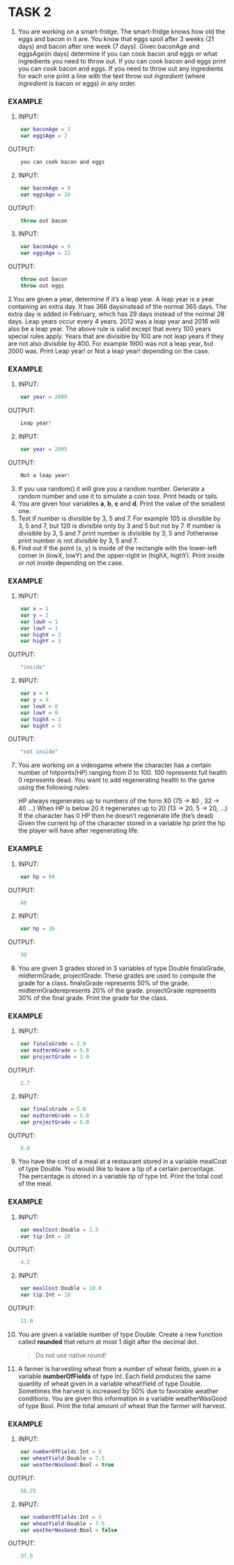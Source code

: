 # TASK 2
1. You are working on a smart-fridge. The smart-fridge knows how old the eggs and bacon in it are.
You know that eggs spoil after 3 weeks (21 days) and bacon after one week (7 days).
Given baconAge and eggsAge(in days) determine if you can cook bacon and eggs or what ingredients you need to throw out.
If you can cook bacon and eggs print you can cook bacon and eggs.
If you need to throw out any ingredients for each one print a line with the text throw out _ingredient_ (where _ingredient_ is bacon or eggs) in any order.

### EXAMPLE
1. INPUT:
```swift
	var baconAge = 3
	var eggsAge = 2
```
OUTPUT:
```swift
	you can cook bacon and eggs
```
2. INPUT:
```swift
	var baconAge = 9
	var eggsAge = 20
```
OUTPUT:
```swift
	throw out bacon
```
3. INPUT:
```swift
	var baconAge = 9
	var eggsAge = 23
```
OUTPUT:
```swift
	throw out bacon  
	throw out eggs
```

2.You are given a year, determine if it’s a leap year. A leap year is a year containing an extra day. It has 366 daysinstead of the normal 365 days.
	The extra day is added in February, which has 29 days instead of the normal 28 days. Leap years 	occur every 4 years. 2012 was a leap year and 2016 will also be a leap year.
	The above rule is valid except that every 100 years special rules apply. Years that are divisible by 100 are not leap years if they are not also divisible by 400.
	For example 1900 was not a leap year, but 2000 was. Print Leap year! or Not a leap year! depending on the case.
### EXAMPLE
1. INPUT:
```swift
	var year = 2000
```
OUTPUT:
```swift
	Leap year!
```
2. INPUT:
```swift
	var year = 2005
```
OUTPUT:
```swift
	Not a leap year!
```

3. If you use random() it will give you a random number. Generate a random number and use it to simulate a coin toss. Print heads or tails.
4. You are given four variables __a__, __b__, __c__ and __d__. Print the value of the smallest one.
5. Test if number is divisible by 3, 5 and 7. For example 105 is divisible by 3, 5 and 7, but 120 is divisible only by 3 and 5 but not by 7.
	If number is divisible by 3, 5 and 7 print number is divisible by 3, 5 and 7otherwise print number is not divisible by 3, 5 and 7.
6. Find out if the point (x, y) is inside of the rectangle with the lower-left corner in (lowX, lowY) and the upper-right in (highX, highY).
    Print inside or not inside depending on the case.

### EXAMPLE
1. INPUT:
```swift
	var x = 1
	var y = 2
	var lowX = 1
	var lowY = 1
	var highX = 3
	var highY = 3
```
OUTPUT:
```swift
	"inside"
```
2. INPUT:
```swift
	var x = 4
	var y = 4
	var lowX = 0
	var lowY = 0
	var highX = 3
	var highY = 5
```
OUTPUT:
```swift
	"not inside"
```

7. You are working on a videogame where the character has a certain number of hitpoints(HP) ranging from 0 to 100.
	100 represents full health
	0 represents dead.
	You want to add regenerating health to the game using the following rules:
	
	HP always regenerates up to numbers of the form X0 (75 -> 80 , 32 -> 40 …)
	When HP is below 20 it regenerates up to 20 (13 -> 20, 5 -> 20, …)
	If the character has 0 HP then he doesn’t regenerate life (he’s dead)
	Given the current hp of the character stored in a variable hp print the hp the player will have after regenerating life.

### EXAMPLE
1. INPUT:
```swift
	var hp = 60
```
OUTPUT:
```swift
	60
```
2. INPUT:
```swift
	var hp = 26
```
OUTPUT:
```swift
	30
```

8. You are given 3 grades stored in 3 variables of type Double finalsGrade, midtermGrade, projectGrade.
	These grades are used to compute the grade for a class. finalsGrade represents 50% of the grade.
	midtermGraderepresents 20% of the grade. projectGrade represents 30% of the final grade.
	Print the grade for the class.

### EXAMPLE
1. INPUT:
```swift
	var finalsGrade = 2.0
	var midtermGrade = 5.0
	var projectGrade = 3.0
```
OUTPUT:
```swift
	2.7
```
2. INPUT:
```swift
	var finalsGrade = 5.0
	var midtermGrade = 5.0
	var projectGrade = 5.0
```
OUTPUT:
```swift
	5.0
```

9. You have the cost of a meal at a restaurant stored in a variable mealCost of type Double.
	You would like to leave a tip of a certain percentage. The percentage is stored in a variable tip of type Int.
	Print the total cost of the meal.

### EXAMPLE
1. INPUT:
```swift
	var mealCost:Double = 3.5
	var tip:Int = 20
```
OUTPUT:
```swift
	4.2
```
2. INPUT:
```swift
	var mealCost:Double = 10.0
	var tip:Int = 10
```
OUTPUT:
```swift
	11.0
```

10. You are given a variable number of type Double.
 	Create a new function called __rounded__ that return at most 1 digit after the decimal dot.
 	> Do not use native round!

 11. A farmer is harvesting wheat from a number of wheat fields, given in a variable __numberOfFields__ of type Int.
	Each field produces the same quantity of wheat given in a variable wheatYield of type Double.
	Sometimes the harvest is increased by 50% due to favorable weather conditions. You are given this information in a variable weatherWasGood of type Bool.
	Print the total amount of wheat that the farmer will harvest.

### EXAMPLE
1. INPUT:
```swift
	var numberOfFields:Int = 5
	var wheatYield:Double = 7.5
	var weatherWasGood:Bool = true
```
OUTPUT:
```swift
	56.25
```
2. INPUT:
```swift
	var numberOfFields:Int = 5
	var wheatYield:Double = 7.5
	var weatherWasGood:Bool = false
```
OUTPUT:
```swift
	37.5
```